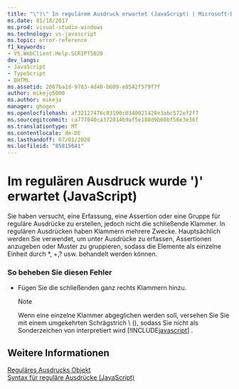 ```yaml
---
title: "\")\" In regulärem Ausdruck erwartet (JavaScript) | Microsoft-Dokumentation"
ms.date: 01/18/2017
ms.prod: visual-studio-windows
ms.technology: vs-javascript
ms.topic: error-reference
f1_keywords:
- VS.WebClient.Help.SCRIPT5020
dev_langs:
- JavaScript
- TypeScript
- DHTML
ms.assetid: 2087ba1d-9783-4d40-b609-e8542f579f7f
author: mikejo5000
ms.author: mikejo
manager: ghogen
ms.openlocfilehash: af32127476c83100c0340021428e3abc572ef2f7
ms.sourcegitcommit: ca777040ca372014b9af5e188d9b60bf56e3e36f
ms.translationtype: MT
ms.contentlocale: de-DE
ms.lasthandoff: 07/01/2020
ms.locfileid: "85815641"
---
```

# <a name="expected--in-regular-expression-javascript"></a>Im regulären Ausdruck wurde ')' erwartet (JavaScript)
Sie haben versucht, eine Erfassung, eine Assertion oder eine Gruppe für reguläre Ausdrücke zu erstellen, jedoch nicht die schließende Klammer. In regulären Ausdrücken haben Klammern mehrere Zwecke. Hauptsächlich werden Sie verwendet, um unter Ausdrücke zu erfassen, Assertionen anzugeben oder Muster zu gruppieren, sodass die Elemente als einzelne Einheit durch *, +,? usw. behandelt werden können.  
  
### <a name="to-correct-this-error"></a>So beheben Sie diesen Fehler  
  
- Fügen Sie die schließenden ganz rechts Klammern hinzu.  
  
    > [!NOTE]
    > Wenn eine einzelne Klammer abgeglichen werden soll, versehen Sie Sie mit einem umgekehrten Schrägstrich \\ (), sodass Sie nicht als Sonderzeichen von interpretiert wird [!INCLUDE[javascript](../../javascript/includes/javascript-md.md)] .  
  
## <a name="see-also"></a>Weitere Informationen  
 [Reguläres Ausdrucks Objekt](../../javascript/reference/regular-expression-object-javascript.md)   
 [Syntax für reguläre Ausdrücke (JavaScript)](https://msdn.microsoft.com/library/1400241x)